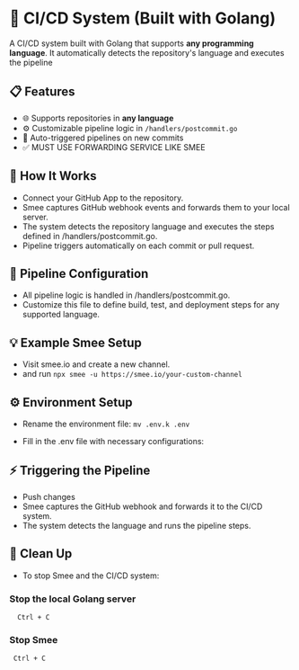 # 🚀  CI/CD System (Built with Golang)

A  CI/CD system built with Golang that supports **any programming language**. It automatically detects the repository's language and executes the pipeline 

## 📋 Features
- 🌐 Supports repositories in **any language**
- ⚙️ Customizable pipeline logic in `/handlers/postcommit.go`
- 🔄 Auto-triggered pipelines on new commits
- ✅ MUST USE FORWARDING SERVICE LIKE SMEE 

 ## 🧪 How It Works
- Connect your GitHub App to the repository.
- Smee captures GitHub webhook events and forwards them to your local server.
- The system detects the repository language and executes the steps defined in /handlers/postcommit.go.
- Pipeline triggers automatically on each commit or pull request.
## 📁 Pipeline Configuration
- All pipeline logic is handled in /handlers/postcommit.go.
- Customize this file to define build, test, and deployment steps for any supported language.
##  💡 Example Smee Setup
- Visit smee.io and create a new channel.
- and run ` npx smee -u https://smee.io/your-custom-channel `


## ⚙️ Environment Setup
- Rename the environment file:
`mv .env.k .env`

- Fill in the .env file with necessary configurations:

##  ⚡ Triggering the Pipeline
- Push changes
- Smee captures the GitHub webhook and forwards it to the CI/CD system.
- The system detects the language and runs the pipeline steps.
##  💾 Clean Up
- To stop Smee and the CI/CD system:

### Stop the local Golang server
```
  Ctrl + C
```

### Stop Smee
```
 Ctrl + C
```

